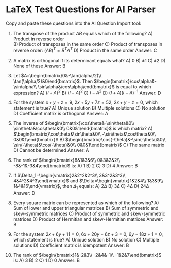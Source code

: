 # LaTeX Test Questions for AI Parser

Copy and paste these questions into the AI Question Import tool:

1) The transpose of the product $AB$ equals which of the following?
A) Product in reverse order  
B) Product of transposes in the same order
C) Product of transposes in reverse order: $(AB)^T = B^T A^T$
D) Product in the same order
Answer: C

2) A matrix is orthogonal if its determinant equals what?
A) $0$
B) $\pm 1$ 
C) $\pm 2$
D) None of these
Answer: B

3) Let $A=\begin{bmatrix}0&-\tan(\alpha/2)\\ \tan(\alpha/2)&0\end{bmatrix}$. Then $\begin{bmatrix}\cos\alpha&-\sin\alpha\\ \sin\alpha&\cos\alpha\end{bmatrix}$ is equal to which expression?
A) $(I+A)^2$
B) $(I-A)^2$ 
C) $I-A^2$
D) $(I+A)(I-A)^{-1}$
Answer: D

4) For the system $x+y+z=9$, $2x+5y+7z=52$, $2x+y-z=0$, which statement is true?
A) Unique solution
B) Multiple solutions
C) No solution  
D) Coefficient matrix is orthogonal
Answer: A

5) The inverse of $\begin{bmatrix}\cos\theta&-\sin\theta&0\\ \sin\theta&\cos\theta&0\\ 0&0&1\end{bmatrix}$ is which matrix?
A) $\begin{bmatrix}\cos\theta&\sin\theta&0\\ -\sin\theta&\cos\theta&0\\ 0&0&1\end{bmatrix}$
B) $\begin{bmatrix}\cos(-\theta)&-\sin(-\theta)&0\\ \sin(-\theta)&\cos(-\theta)&0\\ 0&0&1\end{bmatrix}$
C) The same matrix
D) Cannot be determined
Answer: A

6) The rank of $\begin{bmatrix}8&1&3&6\\ 0&3&2&2\\ -8&-1&-3&4\end{bmatrix}$ is:
A) $1$
B) $2$ 
C) $3$
D) $4$
Answer: B

7) If $\Delta_1=\begin{vmatrix}2&2^2&2^3\\ 3&3^2&3^3\\ 4&4^2&4^3\end{vmatrix}$ and $\Delta=\begin{vmatrix}1&2&4\\ 1&3&9\\ 1&4&16\end{vmatrix}$, then $\Delta_1$ equals:
A) $2\Delta$
B) $3\Delta$ 
C) $4\Delta$
D) $24\Delta$
Answer: D

8) Every square matrix can be represented as which of the following?
A) Sum of lower and upper triangular matrices
B) Sum of symmetric and skew-symmetric matrices
C) Product of symmetric and skew-symmetric matrices
D) Product of Hermitian and skew-Hermitian matrices
Answer: B

9) For the system $2x+6y+11=0$, $6x+20y-6z+3=0$, $6y-18z+1=0$, which statement is true?
A) Unique solution
B) No solution
C) Multiple solutions
D) Coefficient matrix is idempotent
Answer: B

10) The rank of $\begin{bmatrix}1&-2&3\\ -2&4&-1\\ -1&2&7\end{bmatrix}$ is:
A) $3$
B) $2$
C) $1$ 
D) $0$
Answer: B

